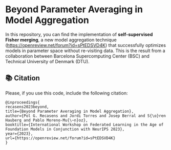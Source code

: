 # Beyond Parameter Averaging in Model Aggregation

In this repository, you can find the implementation of **self-supervised Fisher merging**, a new model aggregation technique (https://openreview.net/forum?id=sPtEDSVD4K) that successfully optimizes models in parameter space without re-visiting data. This is the result from a collaboration between Barcelona Supercomputing Center (BSC) and Technical University of Denmark (DTU).


## 📚 Citation 

Please, if you use this code, include the following citation:
```
@inproceedings{
recasens2023beyond,
title={Beyond Parameter Averaging in Model Aggregation},
author={Pol G. Recasens and Jordi Torres and Josep Berral and S{\o}ren Hauberg and Pablo Moreno-Mu{\~n}oz},
booktitle={International Workshop on Federated Learning in the Age of Foundation Models in Conjunction with NeurIPS 2023},
year={2023},
url={https://openreview.net/forum?id=sPtEDSVD4K}
}
```
